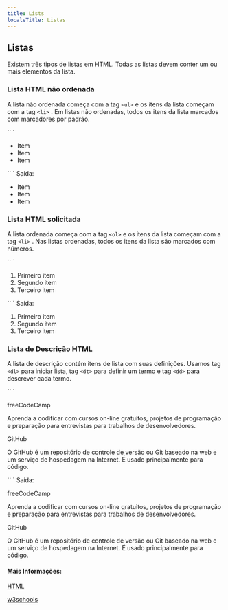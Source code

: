 ```yaml
---
title: Lists
localeTitle: Listas
---
```

## Listas

Existem três tipos de listas em HTML. Todas as listas devem conter um ou mais elementos da lista.

### Lista HTML não ordenada

A lista não ordenada começa com a tag `<ul>` e os itens da lista começam com a tag `<li>` . Em listas não ordenadas, todos os itens da lista marcados com marcadores por padrão.

\`\` \`

*   Item
*   Item
*   Item

\`\` \` Saída:

*   Item
*   Item
*   Item

### Lista HTML solicitada

A lista ordenada começa com a tag `<ol>` e os itens da lista começam com a tag `<li>` . Nas listas ordenadas, todos os itens da lista são marcados com números.

\`\` \`

1.  Primeiro item
2.  Segundo item
3.  Terceiro item

\`\` \` Saída:

1.  Primeiro item
2.  Segundo item
3.  Terceiro item

### Lista de Descrição HTML

A lista de descrição contém itens de lista com suas definições. Usamos tag `<dl>` para iniciar lista, tag `<dt>` para definir um termo e tag `<dd>` para descrever cada termo.

\`\` \`

freeCodeCamp

Aprenda a codificar com cursos on-line gratuitos, projetos de programação e preparação para entrevistas para trabalhos de desenvolvedores.

GitHub

O GitHub é um repositório de controle de versão ou Git baseado na web e um serviço de hospedagem na Internet. É usado principalmente para código.

\`\` \` Saída:

freeCodeCamp

Aprenda a codificar com cursos on-line gratuitos, projetos de programação e preparação para entrevistas para trabalhos de desenvolvedores.

GitHub

O GitHub é um repositório de controle de versão ou Git baseado na web e um serviço de hospedagem na Internet. É usado principalmente para código.

#### Mais Informações:

[HTML](https://html.com/lists/)

[w3schools](https://www.w3schools.com/html/html_lists.asp)